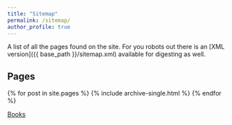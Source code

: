 ```yaml
---
title: "Sitemap"
permalink: /sitemap/
author_profile: true
---
```


A list of all the pages found on the site. For you robots out there is an [XML version]({{ base_path }}/sitemap.xml) available for digesting as well.

<h2>Pages</h2>
{% for post in site.pages %}
  {% include archive-single.html %}
{% endfor %}

<a href="http://www.antoinesoetewey.com/files/booklist.html">Books</a>